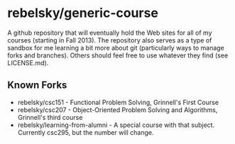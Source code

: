 rebelsky/generic-course
=======================
A github repository that will eventually hold the Web sites for all of
my courses (starting in Fall 2013).  The repository also serves as a
type of sandbox for me learning a bit more about git (particularly ways
to manage forks and branches).  Others should feel free to use whatever
they find (see LICENSE.md).

Known Forks
-----------
* rebelsky/csc151 - 
  Functional Problem Solving, Grinnell's First Course
* rebelsky/csc207 - 
  Object-Oriented Problem Solving and Algorithms, Grinnell's
  third course
* rebelsky/learning-from-alumni - 
  A special course with that subject.  Currently csc295, but 
  the number will change.


